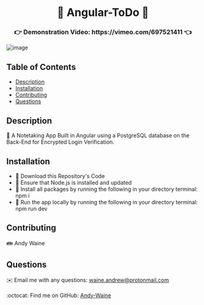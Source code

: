 
<h1 align="center">📝 Angular-ToDo 📝</h1>

<h3 align="center">👉 Demonstration Video: https://vimeo.com/697521411 👈 </h3>

![image](https://user-images.githubusercontent.com/88730354/162493843-4533edf7-b802-4f44-996b-2203a4178235.png)

## Table of Contents
- [Description](#description)
- [Installation](#installation)
- [Contributing](#contributing)
- [Questions](#questions)

## Description
<div>📜 A Notetaking App Built in Angular using a PostgreSQL database on the Back-End for Encrypted Login Verification.</div>

## Installation
<ul>
  <li>💾 Download this Repository's Code</li>
  <li>💾 Ensure that Node.js is installed and updated</li>
  <li>💾 Install all packages by running the following in your directory terminal: npm i</li>
  <li>💾 Run the app locally by running the following in your directory terminal: npm run dev</li>
</ul>

## Contributing
👪 Andy Waine

## Questions
✉️ Email me with any questions: waine.andrew@protonmail.com<br /><br />
:octocat: Find me on GitHub: [Andy-Waine](https://github.com/Andy-Waine)<br />

